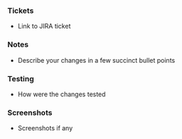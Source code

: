 ### Tickets

- Link to JIRA ticket

### Notes

- Describe your changes in a few succinct bullet points

### Testing

- How were the changes tested


### Screenshots

- Screenshots if any
